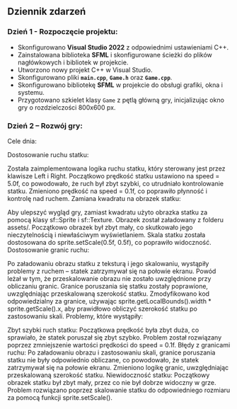 ## Dziennik zdarzeń

### Dzień 1 - Rozpoczęcie projektu:
- Skonfigurowano **Visual Studio 2022** z odpowiednimi ustawieniami C++.
- Zainstalowana biblioteka **SFML** i skonfigurowane ścieżki do plików nagłówkowych i bibliotek w projekcie.
- Utworzono nowy projekt C++ w Visual Studio.
- Skonfigurowano pliki **`main.cpp`**, **`Game.h`** oraz **`Game.cpp`**.
- Skonfigurowano bibliotekę **SFML** w projekcie do obsługi grafiki, okna i systemu.
- Przygotowano szkielet klasy `Game` z pętlą główną gry, inicjalizując okno gry o rozdzielczości 800x600 px.

### Dzień 2 – Rozwój gry:
Cele dnia:

Dostosowanie ruchu statku:

Została zaimplementowana logika ruchu statku, który sterowany jest przez klawisze Left i Right.
Początkowo prędkość statku ustawiono na speed = 5.0f, co powodowało, że ruch był zbyt szybki, co utrudniało kontrolowanie statku. Zmieniono prędkość na speed = 0.1f, co poprawiło płynność i kontrolę nad ruchem.
Zamiana kwadratu na obrazek statku:

Aby ulepszyć wygląd gry, zamiast kwadratu użyto obrazka statku za pomocą klasy sf::Sprite i sf::Texture. Obrazek został załadowany z folderu assets/.
Początkowo obrazek był zbyt mały, co skutkowało jego nieczytelnością i niewłaściwym wyświetlaniem. Skala statku została dostosowana do sprite.setScale(0.5f, 0.5f), co poprawiło widoczność.
Dostosowanie granic ruchu:

Po załadowaniu obrazu statku z teksturą i jego skalowaniu, wystąpiły problemy z ruchem – statek zatrzymywał się na połowie ekranu. Powód leżał w tym, że przeskalowanie obrazu nie zostało uwzględnione przy obliczaniu granic.
Granice poruszania się statku zostały poprawione, uwzględniając przeskalowaną szerokość statku. Zmodyfikowano kod odpowiedzialny za granice, używając sprite.getLocalBounds().width * sprite.getScale().x, aby prawidłowo obliczyć szerokość statku po zastosowaniu skali.
Problemy, które wystąpiły:

Zbyt szybki ruch statku: Początkowa prędkość była zbyt duża, co sprawiało, że statek poruszał się zbyt szybko. Problem został rozwiązany poprzez zmniejszenie wartości prędkości do speed = 0.1f.
Błędy z granicami ruchu: Po załadowaniu obrazu i zastosowaniu skali, granice poruszania statku nie były odpowiednio obliczane, co powodowało, że statek zatrzymywał się na połowie ekranu. Zmieniono logikę granic, uwzględniając przeskalowaną szerokość statku.
Niewidoczność statku: Początkowy obrazek statku był zbyt mały, przez co nie był dobrze widoczny w grze. Problem rozwiązano poprzez skalowanie statku do odpowiedniego rozmiaru za pomocą funkcji sprite.setScale().
